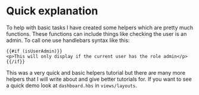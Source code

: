 # Quick explanation

To help with basic tasks I have created some helpers which are pretty much functions. These functions can include things like
checking the user is an admin. To call one use handlebars syntax like this:

```
{{#if (isUserAdmin)}}
<p>This will only display if the current user has the role admin</p>
{{/if}}
```

This was a very quick and basic helpers tutorial but there are many more helpers that I will write about and give better 
tutorials for. If you want to see a quick demo look at `dashboard.hbs` in `views/layouts`.